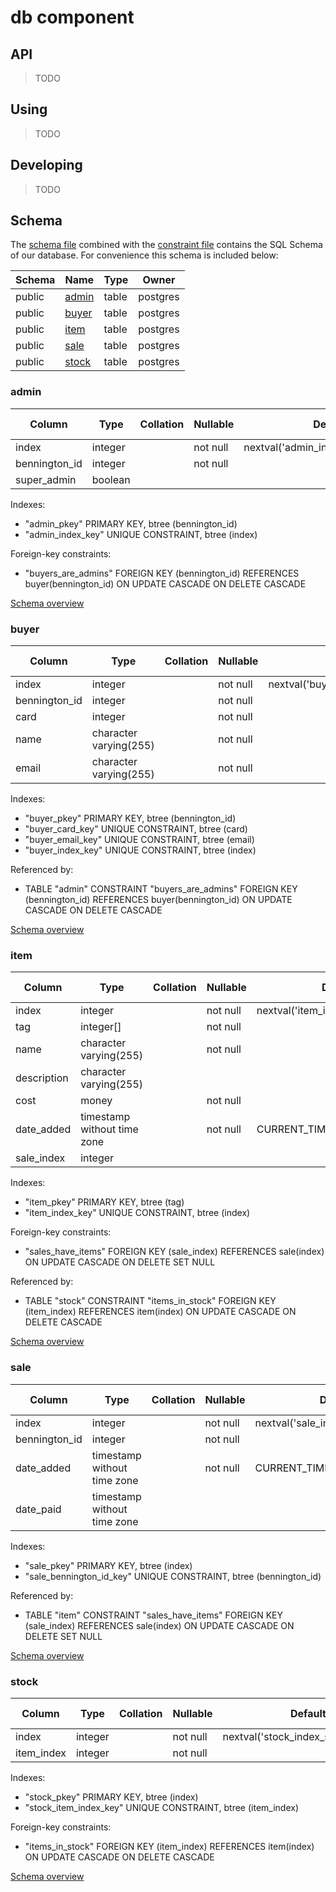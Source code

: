 # db component

## API

> TODO

## Using

> TODO

## Developing

> TODO

## Schema

The [schema file](schema.sql) combined with the [constraint file](constraint.sql) contains the SQL Schema of our database. For convenience this schema is included below:

Schema | Name  | Type  | Owner  
--------|-------|-------|--------
public | [admin](#admin) | table | postgres
public | [buyer](#buyer) | table | postgres
public | [item](#item)  | table | postgres
public | [sale](#sale)  | table | postgres
public | [stock](#stock) | table | postgres

### admin

Column     |  Type   | Collation | Nullable |               Default                | Storage | Stats target | Description
---------------|---------|-----------|----------|--------------------------------------|---------|--------------|-------------
index         | integer |           | not null | nextval('admin_index_seq'::regclass) | plain   |              |
bennington_id | integer |           | not null |                                      | plain   |              |
super_admin   | boolean |           |          |                                      | plain   |              |

Indexes:
- "admin_pkey" PRIMARY KEY, btree (bennington_id)
- "admin_index_key" UNIQUE CONSTRAINT, btree (index)

Foreign-key constraints:
- "buyers_are_admins" FOREIGN KEY (bennington_id) REFERENCES buyer(bennington_id) ON UPDATE CASCADE ON DELETE CASCADE

[Schema overview](#schema)

### buyer

Column     |          Type          | Collation | Nullable |               Default                | Storage  | Stats target | Description
---------------|------------------------|-----------|----------|--------------------------------------|----------|--------------|-------------
index         | integer                |           | not null | nextval('buyer_index_seq'::regclass) | plain    |              |
bennington_id | integer                |           | not null |                                      | plain    |              |
card          | integer                |           | not null |                                      | plain    |              |
name          | character varying(255) |           | not null |                                      | extended |              |
email         | character varying(255) |           | not null |                                      | extended |              |

Indexes:
- "buyer_pkey" PRIMARY KEY, btree (bennington_id)
- "buyer_card_key" UNIQUE CONSTRAINT, btree (card)
- "buyer_email_key" UNIQUE CONSTRAINT, btree (email)
- "buyer_index_key" UNIQUE CONSTRAINT, btree (index)

Referenced by:
- TABLE "admin" CONSTRAINT "buyers_are_admins" FOREIGN KEY (bennington_id) REFERENCES buyer(bennington_id) ON UPDATE CASCADE ON DELETE CASCADE

[Schema overview](#schema)

### item

Column    |            Type             | Collation | Nullable |               Default               | Storage  | Stats target | Description
-------------|-----------------------------|-----------|----------|-------------------------------------|----------|--------------|-------------
index       | integer                     |           | not null | nextval('item_index_seq'::regclass) | plain    |              |
tag         | integer[]                   |           | not null |                                     | extended |              |
name        | character varying(255)      |           | not null |                                     | extended |              |
description | character varying(255)      |           |          |                                     | extended |              |
cost        | money                       |           | not null |                                     | plain    |              |
date_added  | timestamp without time zone |           | not null | CURRENT_TIMESTAMP                   | plain    |              |
sale_index  | integer                     |           |          |                                     | plain    |              |

Indexes:
- "item_pkey" PRIMARY KEY, btree (tag)
- "item_index_key" UNIQUE CONSTRAINT, btree (index)

Foreign-key constraints:
- "sales_have_items" FOREIGN KEY (sale_index) REFERENCES sale(index) ON UPDATE CASCADE ON DELETE SET NULL

Referenced by:
- TABLE "stock" CONSTRAINT "items_in_stock" FOREIGN KEY (item_index) REFERENCES item(index) ON UPDATE CASCADE ON DELETE CASCADE

[Schema overview](#schema)

### sale

Column     |            Type             | Collation | Nullable |               Default               | Storage | Stats target | Description
---------------|-----------------------------|-----------|----------|-------------------------------------|---------|--------------|-------------
index         | integer                     |           | not null | nextval('sale_index_seq'::regclass) | plain   |              |
bennington_id | integer                     |           | not null |                                     | plain   |              |
date_added    | timestamp without time zone |           | not null | CURRENT_TIMESTAMP                   | plain   |              |
date_paid     | timestamp without time zone |           |          |                                     | plain   |              |

Indexes:
- "sale_pkey" PRIMARY KEY, btree (index)
- "sale_bennington_id_key" UNIQUE CONSTRAINT, btree (bennington_id)

Referenced by:
- TABLE "item" CONSTRAINT "sales_have_items" FOREIGN KEY (sale_index) REFERENCES sale(index) ON UPDATE CASCADE ON DELETE SET NULL

[Schema overview](#schema)

### stock

Column   |  Type   | Collation | Nullable |               Default                | Storage | Stats target | Description
------------|---------|-----------|----------|--------------------------------------|---------|--------------|-------------
index      | integer |           | not null | nextval('stock_index_seq'::regclass) | plain   |              |
item_index | integer |           | not null |                                      | plain   |              |

Indexes:
- "stock_pkey" PRIMARY KEY, btree (index)
- "stock_item_index_key" UNIQUE CONSTRAINT, btree (item_index)

Foreign-key constraints:
- "items_in_stock" FOREIGN KEY (item_index) REFERENCES item(index) ON UPDATE CASCADE ON DELETE CASCADE

[Schema overview](#schema)
